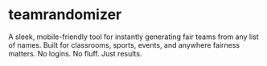 # teamrandomizer
A sleek, mobile-friendly tool for instantly generating fair teams from any list of names. Built for classrooms, sports, events, and anywhere fairness matters. No logins. No fluff. Just results.
